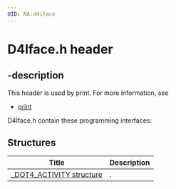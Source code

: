 ```yaml
---
UID: NA:d4iface
---
```


# D4Iface.h header

## -description

This header is used by print. For more information, see
- [print](../_print/index.md)

D4Iface.h contain these programming interfaces:


## Structures

| Title   | Description   |
| ---- |:---- |
| [_DOT4_ACTIVITY structure](ns-d4iface-_dot4_activity.md) | . |
